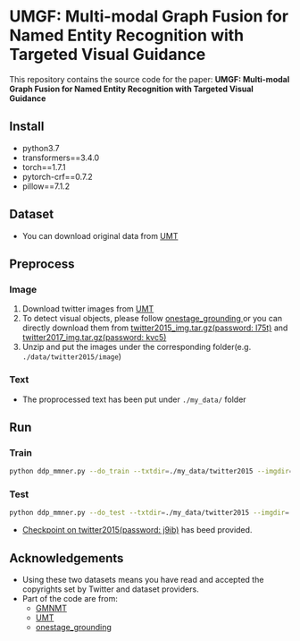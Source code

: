 # UMGF: Multi-modal Graph Fusion for Named Entity Recognition with Targeted Visual Guidance

This repository contains the source code for the paper: **UMGF: Multi-modal Graph Fusion for Named Entity Recognition with Targeted Visual
Guidance**


## Install

- python3.7
- transformers==3.4.0
- torch==1.7.1
- pytorch-crf==0.7.2
- pillow==7.1.2


## Dataset

- You can download original data from [UMT](https://github.com/jefferyYu/UMT/)

## Preprocess

### Image
1. Download twitter images from [UMT](https://drive.google.com/file/d/1PpvvncnQkgDNeBMKVgG2zFYuRhbL873g/view)
2. To detect visual objects, please follow [onestage_grounding
](https://github.com/TransformersWsz/onestage_grounding/blob/master/my_readme.md) or you can directly download them from [twitter2015_img.tar.gz(password: l75t)](https://pan.baidu.com/s/1DCACHmDKYiW21Vnmn6YIvQ) and [twitter2017_img.tar.gz(password: kvc5)](https://pan.baidu.com/s/1UCdUgyspUBHiM8DvoF-R_A)
3. Unzip and put the images under the corresponding folder(e.g. `./data/twitter2015/image`)

### Text
- The proprocessed text has been put under `./my_data/` folder

## Run

### Train

```bash
python ddp_mmner.py --do_train --txtdir=./my_data/twitter2015 --imgdir=./data/twitter2015/image --ckpt_path=./model.pt --num_train_epoch=30 --train_batch_size=16 --lr=0.0001 --seed=2019
```

### Test

```bash
python ddp_mmner.py --do_test --txtdir=./my_data/twitter2015 --imgdir=./data/twitter2015/image --ckpt_path=./ddp_mner.pt --test_batch_size=32
```
- [Checkpoint on twitter2015(password: j9ib)](https://pan.baidu.com/s/1pa7xRJofE3oru3EsE2NB2w) has beed provided.

## Acknowledgements
- Using these two datasets means you have read and accepted the copyrights set by Twitter and dataset providers.
- Part of the code are from:
    - [GMNMT](https://github.com/middlekisser/GMNMT)
    - [UMT](https://github.com/jefferyYu/UMT/)
    - [onestage_grounding](https://github.com/zyang-ur/onestage_grounding)